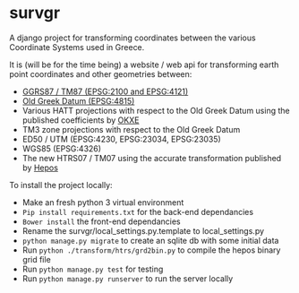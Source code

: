 # survgr  
A django project for transforming coordinates between the various Coordinate Systems used in Greece.  
  
It is (will be for the time being) a website / web api for transforming earth point coordinates and other geometries between:  
* [GGRS87 / TM87 (EPSG:2100 and EPSG:4121)](http://spatialreference.org/ref/epsg/ggrs87-greek-grid/)
* [Old Greek Datum (EPSG:4815)](http://spatialreference.org/ref/epsg/4815/)  
* Various HATT projections with respect to the Old Greek Datum  using the published coefficients by [OKXE](http://www.okxe.gr/el/)  
* TM3 zone projections with respect to the Old Greek Datum  
* ED50 / UTM (EPSG:4230, EPSG:23034, EPSG:23035) 
* WGS85 (EPSG:4326)  
* The new HTRS07 / TM07 using the accurate transformation published by [Hepos](http://www.hepos.gr/)  

To install the project locally:  
* Make an fresh python 3 virtual environment
* `Pip install requirements.txt` for the back-end dependancies
* `Bower install` the front-end dependancies
* Rename the survgr/local_settings.py.template to local_settings.py
* `python manage.py migrate` to create an sqlite db with some initial data
* Run `python ./transform/htrs/grd2bin.py` to compile the hepos binary grid file
* Run `python manage.py test` for testing
* Run `python manage.py runserver` to run the server locally
